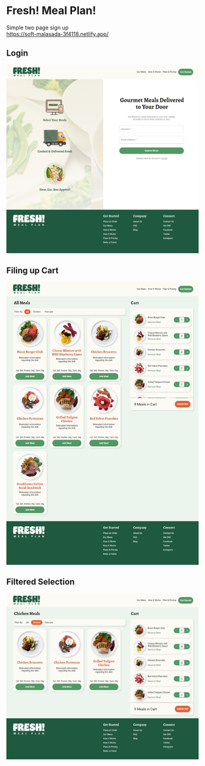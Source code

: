 # Fresh! Meal Plan!

Simple two page sign up <br>
https://soft-malasada-3f4118.netlify.app/

## Login

![alt text](https://github.com/ishubham326/fresh-meal-signup/blob/main/login.png)

## Filing up Cart

![alt text](https://github.com/ishubham326/fresh-meal-signup/blob/main/selection.png)

## Filtered Selection

![alt text](https://github.com/ishubham326/fresh-meal-signup/blob/main/filtered.png)
